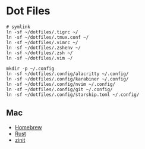 # Dot Files

```shell
# symlink
ln -sf ~/dotfiles/.tigrc ~/
ln -sf ~/dotfiles/.tmux.conf ~/
ln -sf ~/dotfiles/.vimrc ~/
ln -sf ~/dotfiles/.zshenv ~/
ln -sf ~/dotfiles/.zsh ~/
ln -sf ~/dotfiles/.vim ~/

mkdir -p ~/.config
ln -sf ~/dotfiles/.config/alacritty ~/.config/
ln -sf ~/dotfiles/.config/karabiner ~/.config/
ln -sf ~/dotfiles/.config/nvim ~/.config/
ln -sf ~/dotfiles/.config/git ~/.config/
ln -sf ~/dotfiles/.config/starship.toml ~/.config/
```

## Mac

- [Homebrew](https://brew.sh/index_ja)
- [Rust](https://www.rust-lang.org/tools/install)
- [zinit](https://github.com/zdharma-continuum/zinit)

